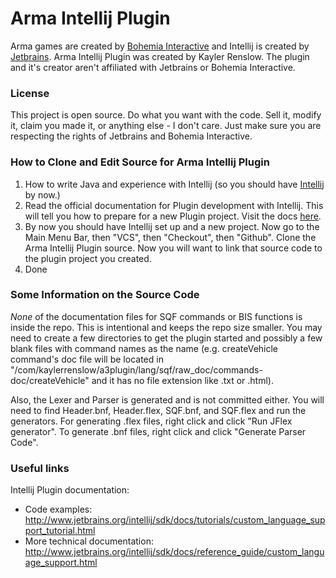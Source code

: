 # Arma Intellij Plugin
Arma games are created by [Bohemia Interactive](https://www.bistudio.com/) and Intellij is created by [Jetbrains](https://www.jetbrains.com/). Arma Intellij Plugin was created by Kayler Renslow. The plugin and it's creator aren't affiliated with Jetbrains or Bohemia Interactive.

### License
This project is open source. Do what you want with the code. Sell it, modify it, claim you made it, or anything else - I don't care. Just make sure you are respecting the rights of Jetbrains and Bohemia Interactive.

### How to Clone and Edit Source for Arma Intellij Plugin
1. How to write Java and experience with Intellij (so you should have [Intellij](https://www.jetbrains.com/idea/) by now.)
2. Read the official documentation for Plugin development with Intellij. This will tell you how to prepare for a new Plugin project. Visit the docs [here](http://www.jetbrains.org/intellij/sdk/docs/tutorials/custom_language_support/prerequisites.html).
3. By now you should have Intellij set up and a new project. Now go to the Main Menu Bar, then "VCS", then "Checkout", then "Github". Clone the Arma Intellij Plugin source. Now you will want to link that source code to the plugin project you created.
4. Done

### Some Information on the Source Code
*None* of the documentation files for SQF commands or BIS functions is inside the repo. This is intentional and keeps the repo size smaller. You may need to create a few directories to get the plugin started and possibly a few blank files with command names as the name (e.g. createVehicle command's doc file will be located in "/com/kaylerrenslow/a3plugin/lang/sqf/raw_doc/commands-doc/createVehicle" and it has no file extension like .txt or .html).

Also, the Lexer and Parser is generated and is not committed either. You will need to find Header.bnf, Header.flex, SQF.bnf, and SQF.flex and run the generators. For generating .flex files, right click and click "Run JFlex generator". To generate .bnf files, right click and click "Generate Parser Code". 

### Useful links
Intellij Plugin documentation:
* Code examples: http://www.jetbrains.org/intellij/sdk/docs/tutorials/custom_language_support_tutorial.html
* More technical documentation: http://www.jetbrains.org/intellij/sdk/docs/reference_guide/custom_language_support.html
